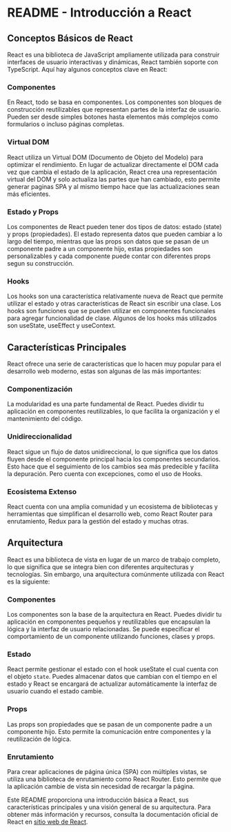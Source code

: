 # README - Introducción a React

## Conceptos Básicos de React

React es una biblioteca de JavaScript ampliamente utilizada para construir interfaces de usuario interactivas y dinámicas, React también soporte con TypeScript. Aquí hay algunos conceptos clave en React:

### Componentes

En React, todo se basa en componentes. Los componentes son bloques de construcción reutilizables que representan partes de la interfaz de usuario. Pueden ser desde simples botones hasta elementos más complejos como formularios o incluso páginas completas.

### Virtual DOM

React utiliza un Virtual DOM (Documento de Objeto del Modelo) para optimizar el rendimiento. En lugar de actualizar directamente el DOM cada vez que cambia el estado de la aplicación, React crea una representación virtual del DOM y solo actualiza las partes que han cambiado, esto permite generar paginas SPA y al mismo tiempo hace que las actualizaciones sean más eficientes.

### Estado y Props

Los componentes de React pueden tener dos tipos de datos: estado (state) y props (propiedades). El estado representa datos que pueden cambiar a lo largo del tiempo, mientras que las props son datos que se pasan de un componente padre a un componente hijo, estas propiedades son personalizables y cada componente puede contar con diferentes props segun su construcción.

### Hooks

Los hooks son una característica relativamente nueva de React que permite utilizar el estado y otras características de React sin escribir una clase. Los hooks son funciones que se pueden utilizar en componentes funcionales para agregar funcionalidad de clase. Algunos de los hooks más utilizados son useState, useEffect y useContext.

## Características Principales

React ofrece una serie de características que lo hacen muy popular para el desarrollo web moderno, estas son algunas de las más importantes:

### Componentización

La modularidad es una parte fundamental de React. Puedes dividir tu aplicación en componentes reutilizables, lo que facilita la organización y el mantenimiento del código.

### Unidireccionalidad

React sigue un flujo de datos unidireccional, lo que significa que los datos fluyen desde el componente principal hacia los componentes secundarios. Esto hace que el seguimiento de los cambios sea más predecible y facilita la depuración. Pero cuenta con excepciones, como el uso de Hooks.

### Ecosistema Extenso

React cuenta con una amplia comunidad y un ecosistema de bibliotecas y herramientas que simplifican el desarrollo web, como React Router para enrutamiento, Redux para la gestión del estado y muchas otras.

## Arquitectura

React es una biblioteca de vista en lugar de un marco de trabajo completo, lo que significa que se integra bien con diferentes arquitecturas y tecnologías. Sin embargo, una arquitectura comúnmente utilizada con React es la siguiente:

### Componentes

Los componentes son la base de la arquitectura en React. Puedes dividir tu aplicación en componentes pequeños y reutilizables que encapsulan la lógica y la interfaz de usuario relacionadas. Se puede especificar el comportamiento de un componente utilizando funciones, clases y props.

### Estado

React permite gestionar el estado con el hook useState el cual cuenta con el objeto `state`. Puedes almacenar datos que cambian con el tiempo en el estado y React se encargará de actualizar automáticamente la interfaz de usuario cuando el estado cambie.

### Props

Las props son propiedades que se pasan de un componente padre a un componente hijo. Esto permite la comunicación entre componentes y la reutilización de lógica.

### Enrutamiento

Para crear aplicaciones de página única (SPA) con múltiples vistas, se utiliza una biblioteca de enrutamiento como React Router. Esto permite que la aplicación cambie de vista sin necesidad de recargar la página.

Este README proporciona una introducción básica a React, sus características principales y una visión general de su arquitectura. Para obtener más información y recursos, consulta la documentación oficial de React en [sitio web de React](https://react.dev/).
